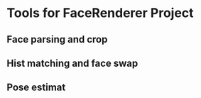 # Tools for FaceRenderer Project
## Face parsing and crop

## Hist matching and face swap

## Pose estimat

